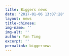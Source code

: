 ```yaml
---
title: Biggers news
date: '2017-01-06 13:07:28'
layout: news
title-chinese: 
img-name: ''
img-alt: ''
author: Yan Ting
excerpt: ''
permalink: biggernews
---
```

